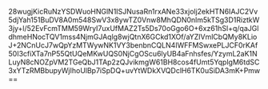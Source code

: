 28wugjKicRuNzYSDWuoHNGlN1ISJNusaRn1rxANe33xjolj2ekHTN6IAJC2Vv5djYah151BuDV8A0m548SwV3x8ywTZ0Vnw8MhQDN0nlm5kTSg3D1RiztkW3jy+l/52EvFcmTMM59WryI7uxUfMAZ2Ts5Ds70oGgo6O+6xz61hSl+q/qaJGldhmeHNocTQV1mss4NjmGJAqlg8wjQtnX6GCkd1XOf/aYZIVmlCbQMy8KLioJ+2NCnUcJ7wQpYzMTWywNK1VY3benbnCQLN4IWFFMSwxePLJCF0rKAf50I3cfiXTa7nP55QtUQeMKwUQS0NjCgOScu6lyUB4aFnhsfes/YzymL2aK1NLuyN8cNOZpVM2TGeQbJ1TAp2zQJvikmgW61BH8cos4fUmt5YqplgM6tdSC3xYTzRMBbupyWjIhoUlBp7iSpDQ+uvYtWDkXVQDclH6TK0uSiDA3mK+Pmw==